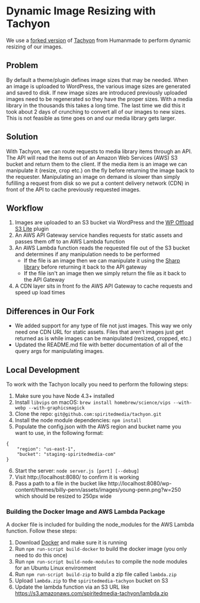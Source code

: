 # Dynamic Image Resizing with Tachyon

We use a [forked version](https://github.com/spiritedmedia/tachyon) of [Tachyon](https://engineering.hmn.md/projects/tachyon/) from Humanmade to perform dynamic resizing of our images. 

## Problem
By default a theme/plugin defines image sizes that may be needed. When an image is uploaded to WordPress, the various image sizes are generated and saved to disk. If new image sizes are introduced previously uploaded images need to be regenerated so they have the proper sizes. With a media library in the thousands this takes a long time. The last time we did this it took about 2 days of crunching to convert all of our images to new sizes. This is not feasible as time goes on and our media library gets larger.

## Solution
With Tachyon, we can route requests to media library items through an API. The API will read the items out of an Amazon Web Services (AWS) S3 bucket and return them to the client. If the media item is an image we can manipulate it (resize, crop etc.) on the fly before returning the image back to the requester. Manipulating an image on demand is slower than simply fufilling a request from disk so we put a content delivery network (CDN) in front of the API to cache previously requested images. 

## Workflow
1. Images are uploaded to an S3 bucket via WordPress and the [WP Offload S3 Lite](https://wordpress.org/plugins/amazon-s3-and-cloudfront/) plugin
2. An AWS API Gateway service handles requests for static assets and passes them off to an AWS Lambda function 
3. An AWS Lambda function reads the requested file out of the S3 bucket and determines if any manipulation needs to be performed
	- If the file is an image then we can manipulate it using the [Sharp library](https://www.npmjs.com/package/sharp) before returning it back to the API gateway
	- If the file isn't an image then we simply return the file as it back to the API Gateway 
4. A CDN layer sits in front fo the AWS API Gateway to cache requests and speed up load times

## Differences in Our Fork
 - We added support for any type of file not just images. This way we only need one CDN URL for static assets. Files that aren't images just get returned as is while images can be manipulated (resized, cropped, etc.)
 - Updated the README.md file with better documentation of all of the query args for manipulating images.

## Local Development
To work with the Tachyon locally you need to perform the following steps:

1. Make sure you have Node 4.3+ installed
2. Install `libvips` on macOS: `brew install homebrew/science/vips --with-webp --with-graphicsmagick`
3. Clone the repo: `git@github.com:spiritedmedia/tachyon.git`
4. Install the node module dependencies: `npm install`
5. Populate the config.json with the AWS region and bucket name you want to use, in the following format:
```
{
	"region": "us-east-1",
	"bucket": "staging-spiritedmedia-com"
}
```
6. Start the server: `node server.js [port] [--debug]`
7. Visit http://localhost:8080/ to confirm it is working
8. Pass a path to a file in the bucket like http://localhost:8080/wp-content/themes/billy-penn/assets/images/young-penn.png?w=250 which should be resized to 250px wide

### Building the Docker Image and AWS Lambda Package
A docker file is included for building the node_modules for the AWS Lambda function. Follow these steps:

1. Download [Docker](https://www.docker.com/) and make sure it is running 
2. Run `npm run-script build-docker` to build the docker image (you only need to do this once)
3. Run `npm run-script build-node-modules` to compile the node modules for an Ubuntu Linux environment
4. Run `npm run-script build-zip` to build a zip file called `lambda.zip`
5. Upload `lambda.zip` to the `spiritedmedia-tachyon` bucket on S3
6. Update the lambda function via an S3 URL like https://s3.amazonaws.com/spiritedmedia-tachyon/lambda.zip
